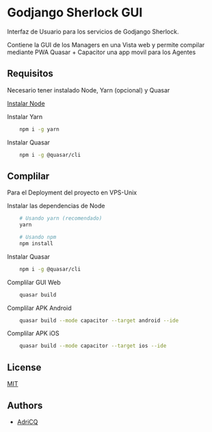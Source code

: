 # Godjango Sherlock GUI

Interfaz de Usuario para los servicios de Godjango Sherlock.

Contiene la GUI de los Managers en una Vista web y permite compilar mediante PWA Quasar + Capacitor una app movil para los Agentes

## Requisitos

Necesario tener instalado Node, Yarn (opcional) y Quasar

[Instalar Node](https://www.digitalocean.com/community/tutorials/how-to-install-node-js-on-ubuntu-20-04-es)


Instalar Yarn

```bash
    npm i -g yarn
```

Instalar Quasar

```bash
    npm i -g @quasar/cli
```

## Complilar

Para el Deployment del proyecto en VPS-Unix

Instalar las dependencias de Node

```bash
    # Usando yarn (recomendado)
    yarn

    # Usando npm
    npm install
```

Instalar Quasar

```bash
    npm i -g @quasar/cli
```

Complilar GUI Web

```bash
    quasar build
```

Complilar APK Android

```bash
    quasar build --mode capacitor --target android --ide
```

Complilar APK iOS

```bash
    quasar build --mode capacitor --target ios --ide
```

## License

[MIT](https://choosealicense.com/licenses/mit/)

## Authors

- [AdriCQ](https://www.github.com/adricq)
